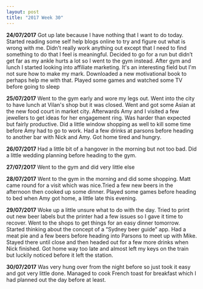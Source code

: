 ```yaml
---
layout: post
title: "2017 Week 30"
---
```


**24/07/2017** Got up late because I have nothing that I want to do today. Started reading some self help blogs online to try and figure out what is wrong with me. Didn’t really work anything out except that I need to find something to do that I feel is meaningful. Decided to go for a run but didn’t get far as my ankle hurts a lot so I went to the gym instead. After gym and lunch I started looking into affiliate marketing. It's an interesting field but I'm not sure how to make my mark. Downloaded a new motivational book to perhaps help me with that. Played some games and watched some TV before going to sleep

**25/07/2017** Went to the gym early and wore my legs out. Went into the city to have lunch at Vilan's shop but it was closed. Went and got some Asian at the new food court in market city. Afterwards Amy and I visited a few jewellers to get ideas for her engagement ring. Was harder than expected but fairly productive. Did a little window shopping as well to kill some time before Amy had to go to work. Had a few drinks at parsons before heading to another bar with Nick and Amy. Got home tired and hungry.

**26/07/2017** Had a little bit of a hangover in the morning but not too bad. Did a little wedding planning before heading to the gym. 

**27/07/2017** Went to the gym and did very little else 

**28/07/2017** Went to the gym in the morning and did some shopping. Matt came round for a visit which was nice.Tried a few new beers in the afternoon then cooked up some dinner. Played some games before heading to bed when Amy got home, a little late this evening.

**29/07/2017** Woke up a little unsure what to do with the day. Tried to print out new beer labels but the printer had a few issues so I gave it time to recover. Went to the shops to get things for an easy dinner tomorrow. Started thinking about the concept of a “Sydney beer guide” app.  Had a meat pie and a few beers before heading into Parsons to meet up with Mike. Stayed there until close and then headed out for a few more drinks when Nick finished. Got home way too late and almost left my keys on the train but luckily noticed before it left the station.

**30/07/2017** Was very hung over from the night before so just took it easy and got very little done. Managed to cook French toast for breakfast which I had planned out the day before at least.